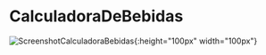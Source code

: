 # CalculadoraDeBebidas

![ScreenshotCalculadoraBebidas](https://github.com/jessivanjunior/CalculadoraDeBebidas/assets/16084092/562ec0df-4942-4246-9dff-9492a281c71c){:height="100px" width="100px"}
